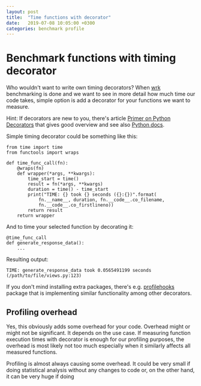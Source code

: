 ```yaml
---
layout: post
title:  "Time functions with decorator"
date:   2019-07-08 10:05:00 +0300
categories: benchmark profile
---
```


# Benchmark functions with timing decorator

Who wouldn't want to write own timing decorators? When [wrk](benchmark_with_wrk.md) benchmarking is done and we want to see in more detail how much time our code takes, simple option is add a decorator for your functions we want to measure. 

Hint: If decorators are new to you, there's article [Primer on Python Decorators](https://realpython.com/primer-on-python-decorators/) that gives good overview and see also [Python docs]().

Simple timing decorator could be something like this:

```
from time import time
from functools import wraps

def time_func_call(fn):
    @wraps(fn)
    def wrapper(*args, **kwargs):
        time_start = time()
        result = fn(*args, **kwargs)
        duration = time() - time_start
        print("TIME: {} took {} seconds ({}:{})".format(
            fn.__name__, duration, fn.__code__.co_filename,
            fn.__code__.co_firstlineno))
        return result
    return wrapper
```

And to time your selected function by decorating it:

```
@time_func_call
def generate_response_data():
    ...
```

Resulting output:

```
TIME: generate_response_data took 0.0565491199 seconds (/path/to/file/views.py:123)
```

If you don't mind installing extra packages, there's e.g. [profilehooks](https://github.com/mgedmin/profilehooks) package that is implementing similar functionality among other decorators. 

## Profiling overhead

Yes, this obviously adds some overhead for your code. Overhead might or might not be significant. It depends on the use case. If measuring function execution times with decorator is enough for our profiling purposes, the overhead is most likely not too much especially when it similarly affects all measured functions.

Profiling is almost always causing some overhead. It could be very small if doing statistical analysis without any changes to code or, on the other hand, it can be very huge if doing 

